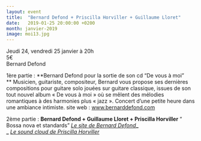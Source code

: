 ```yaml
---
layout: event
title:  "Bernard Defond + Priscilla Horviller + Guillaume Lloret"
date:   2019-01-25 20:00:00 +0200
month: janvier-2019
image: moi13.jpg
---
```



  Jeudi 24, vendredi 25 janvier à 20h  
5€  
Bernard Defond

1ère partie : **Bernard Defond pour la sortie de son cd “De vous à moi”  
** Musicien, guitariste, compositeur, Bernard vous propose ses dernières compositions pour guitare solo jouées sur guitare classique, issues de son tout nouvel album « De vous à moi » où se mêlent des mélodies romantiques à des harmonies plus « jazz ». Concert d’une petite heure dans une ambiance intimiste. site web : www.bernarddefond.com



 2ème partie : **Bernard Defond + Guillaume Lloret + Priscilla Horviller** “ Bossa nova et standards”
_[Le site de Bernard Defond](http://www.bernarddefond.com/)_**_  
_** _[Le sound cloud de Priscilla Horviller](https://soundcloud.com/priscilla-horviller)_